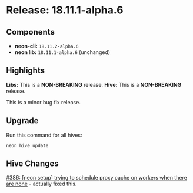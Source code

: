 # Release: 18.11.1-alpha.6

## Components

* **neon-cli:** `18.11.2-alpha.6`
* **neon lib:** `18.11.1-alpha.6` (unchanged)

## Highlights

**Libs:** This is a **NON-BREAKING** release.
**Hive:** This is a **NON-BREAKING** release.

This is a minor bug fix release.

## Upgrade

Run this command for all hives:

```
neon hive update
```

## Hive Changes

[#386: [neon setup] trying to schedule proxy cache on workers when there are none](https://github.com/jefflill/NeonForge/issues/386) - actually fixed this.
